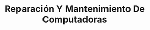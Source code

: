 ---
title: "Reparación Y Mantenimiento De Computadoras"
url: /san-vicente/reparacion-y-mantenimiento-de-computadoras/
shop: electrónica
---